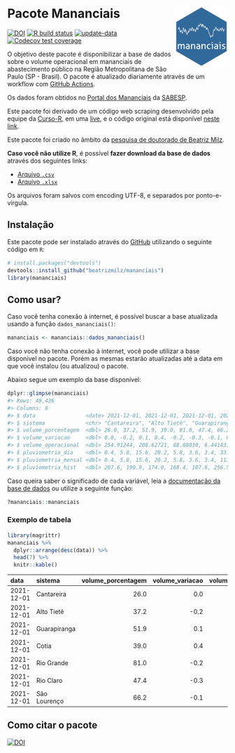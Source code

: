
<!-- README.md is generated from README.Rmd. Please edit that file -->

# Pacote Mananciais <img src="man/figures/hexlogo.png" align="right" width = "120px"/>

<!-- badges: start -->

[![DOI](https://zenodo.org/badge/DOI/10.5281/zenodo.4733056.svg)](https://doi.org/10.5281/zenodo.4733056)
[![R build
status](https://github.com/beatrizmilz/mananciais/workflows/R-CMD-check/badge.svg)](https://github.com/beatrizmilz/mananciais/actions)
[![update-data](https://github.com/beatrizmilz/mananciais/actions/workflows/2-update_data.yaml/badge.svg)](https://github.com/beatrizmilz/mananciais/actions/workflows/2-update_data.yaml)
[![Codecov test
coverage](https://codecov.io/gh/beatrizmilz/mananciais/branch/master/graph/badge.svg)](https://codecov.io/gh/beatrizmilz/mananciais?branch=master)
<!-- badges: end -->

O objetivo deste pacote é disponibilizar a base de dados sobre o volume
operacional em mananciais de abastecimento público na Região
Metropolitana de São Paulo (SP - Brasil). O pacote é atualizado
diariamente através de um workflow com [GitHub
Actions](https://github.com/beatrizmilz/mananciais/actions).

Os dados foram obtidos no [Portal dos
Mananciais](http://mananciais.sabesp.com.br/Situacao) da
[SABESP](http://site.sabesp.com.br/site/Default.aspx).

Este pacote foi derivado de um código web scraping desenvolvido pela
equipe da [Curso-R](https://www.curso-r.com/), em uma
[live](https://youtu.be/jvZIxrMmOcQ), e o código original está
disponível [neste
link](https://github.com/curso-r/lives/blob/master/drafts/20200730_scraper_sabesp.R).

Este pacote foi criado no âmbito da [pesquisa de doutorado de Beatriz
Milz](https://beatrizmilz.github.io/tese/).

**Caso você não utilize R**, é possível **fazer download da base de
dados** através dos seguintes links:

  - [Arquivo
    `.csv`](https://github.com/beatrizmilz/mananciais/raw/master/inst/extdata/mananciais.csv)
  - [Arquivo
    `.xlsx`](https://github.com/beatrizmilz/mananciais/blob/master/inst/extdata/mananciais.xlsx?raw=true)

Os arquivos foram salvos com encoding UTF-8, e separados por
ponto-e-vírgula.

## Instalação

Este pacote pode ser instalado através do [GitHub](https://github.com/)
utilizando o seguinte código em `R`:

``` r
# install.packages("devtools")
devtools::install_github("beatrizmilz/mananciais")
library(mananciais)
```

## Como usar?

Caso você tenha conexão à internet, é possível buscar a base atualizada
usando a função `dados_mananciais()`:

``` r
mananciais <- mananciais::dados_mananciais() 
```

Caso você não tenha conexão à internet, você pode utilizar a base
disponível no pacote. Porém as mesmas estarão atualizadas até a data em
que você instalou (ou atualizou) o pacote.

Abaixo segue um exemplo da base disponível:

``` r
dplyr::glimpse(mananciais)
#> Rows: 49,436
#> Columns: 8
#> $ data                <date> 2021-12-01, 2021-12-01, 2021-12-01, 2021-12-01, 2…
#> $ sistema             <chr> "Cantareira", "Alto Tietê", "Guarapiranga", "Cotia…
#> $ volume_porcentagem  <dbl> 26.0, 37.2, 51.9, 39.0, 81.0, 47.4, 66.2, 26.0, 37…
#> $ volume_variacao     <dbl> 0.0, -0.2, 0.1, 0.4, -0.2, -0.3, -0.1, 0.2, -0.1, …
#> $ volume_operacional  <dbl> 254.91244, 208.62721, 88.88030, 6.44143, 90.85162,…
#> $ pluviometria_dia    <dbl> 0.4, 5.8, 15.6, 20.2, 5.8, 3.6, 3.4, 33.1, 3.6, 0.…
#> $ pluviometria_mensal <dbl> 0.4, 5.8, 15.6, 20.2, 5.8, 3.6, 3.4, 111.6, 53.0, …
#> $ pluviometria_hist   <dbl> 207.6, 190.9, 174.0, 168.4, 187.6, 256.5, 210.6, 1…
```

Caso queira saber o significado de cada variável, leia a [documentação
da base de
dados](https://beatrizmilz.github.io/mananciais/reference/mananciais.html)
ou utilize a seguinte função:

``` r
?mananciais::mananciais
```

### Exemplo de tabela

``` r
library(magrittr)
mananciais %>% 
  dplyr::arrange(desc(data)) %>% 
  head(7) %>%
  knitr::kable()
```

| data       | sistema      | volume\_porcentagem | volume\_variacao | volume\_operacional | pluviometria\_dia | pluviometria\_mensal | pluviometria\_hist |
| :--------- | :----------- | ------------------: | ---------------: | ------------------: | ----------------: | -------------------: | -----------------: |
| 2021-12-01 | Cantareira   |                26.0 |              0.0 |           254.91244 |               0.4 |                  0.4 |              207.6 |
| 2021-12-01 | Alto Tietê   |                37.2 |            \-0.2 |           208.62721 |               5.8 |                  5.8 |              190.9 |
| 2021-12-01 | Guarapiranga |                51.9 |              0.1 |            88.88030 |              15.6 |                 15.6 |              174.0 |
| 2021-12-01 | Cotia        |                39.0 |              0.4 |             6.44143 |              20.2 |                 20.2 |              168.4 |
| 2021-12-01 | Rio Grande   |                81.0 |            \-0.2 |            90.85162 |               5.8 |                  5.8 |              187.6 |
| 2021-12-01 | Rio Claro    |                47.4 |            \-0.3 |             6.47959 |               3.6 |                  3.6 |              256.5 |
| 2021-12-01 | São Lourenço |                66.2 |            \-0.1 |            58.77033 |               3.4 |                  3.4 |              210.6 |

## Como citar o pacote

[![DOI](https://zenodo.org/badge/DOI/10.5281/zenodo.4733056.svg)](https://doi.org/10.5281/zenodo.4733056)
